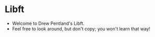 # Libft

- Welcome to Drew Pentland's Libft.
- Feel free to look around, but don't copy; you won't learn that way!

